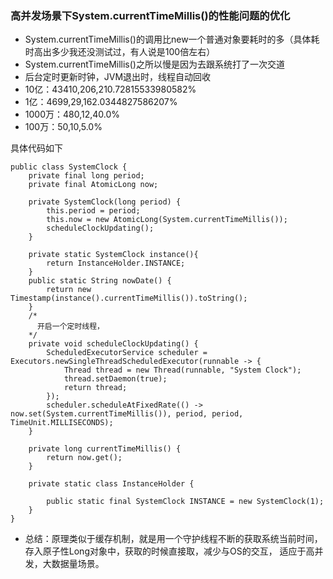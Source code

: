 ### 高并发场景下System.currentTimeMillis()的性能问题的优化

 - System.currentTimeMillis()的调用比new一个普通对象要耗时的多（具体耗时高出多少我还没测试过，有人说是100倍左右）<br>
 - System.currentTimeMillis()之所以慢是因为去跟系统打了一次交道<br>
 - 后台定时更新时钟，JVM退出时，线程自动回收<br>
 - 10亿：43410,206,210.72815533980582%<br>
 - 1亿：4699,29,162.0344827586207%<br>
 - 1000万：480,12,40.0%<br>
 - 100万：50,10,5.0%<br>

 具体代码如下
 ~~~
 public class SystemClock {
     private final long period;
     private final AtomicLong now;
 
     private SystemClock(long period) {
         this.period = period;
         this.now = new AtomicLong(System.currentTimeMillis());
         scheduleClockUpdating();
     }
 
     private static SystemClock instance(){
         return InstanceHolder.INSTANCE;
     }
     public static String nowDate() {
         return new Timestamp(instance().currentTimeMillis()).toString();
     }
     /*
       开启一个定时线程，
     */
     private void scheduleClockUpdating() {
         ScheduledExecutorService scheduler = Executors.newSingleThreadScheduledExecutor(runnable -> {
             Thread thread = new Thread(runnable, "System Clock");
             thread.setDaemon(true);
             return thread;
         });
         scheduler.scheduleAtFixedRate(() -> now.set(System.currentTimeMillis()), period, period, TimeUnit.MILLISECONDS);
     }
 
     private long currentTimeMillis() {
         return now.get();
     }
     
     private static class InstanceHolder {
 
         public static final SystemClock INSTANCE = new SystemClock(1);
     }
 }
 ~~~
 
 - 总结：原理类似于缓存机制，就是用一个守护线程不断的获取系统当前时间，存入原子性Long对象中，获取的时候直接取，减少与OS的交互，
 适应于高并发，大数据量场景。